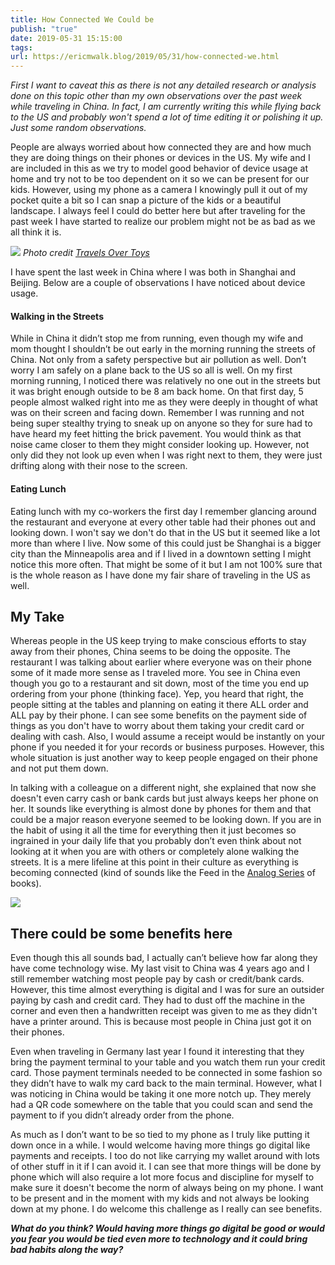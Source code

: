 ```yaml
---
title: How Connected We Could be
publish: "true"
date: 2019-05-31 15:15:00
tags: 
url: https://ericmwalk.blog/2019/05/31/how-connected-we.html
---
```


*First I want to caveat this as there is not any detailed research or analysis done on this topic other than my own observations over the past week while traveling in China. In fact, I am currently writing this while flying back to the US and probably won't spend a lot of time editing it or polishing it up. Just some random observations.*

People are always worried about how connected they are and how much they are doing things on their phones or devices in the US. My wife and I are included in this as we try to model good behavior of device usage at home and try not to be too dependent on it so we can be present for our kids. However, using my phone as a camera I knowingly pull it out of my pocket quite a bit so I can snap a picture of the kids or a beautiful landscape. I always feel I could do better here but after traveling for the past week I have started to realize our problem might not be as bad as we all think it is.

![](https://ericmwalk.blog/uploads/2021/3b6ff5c1e4.jpg)
*Photo credit [Travels Over Toys](https://travelsovertoys.com/)*

I have spent the last week in China where I was both in Shanghai and Beijing. Below are a couple of observations I have noticed about device usage.

#### Walking in the Streets
While in China it didn’t stop me from running, even though my wife and mom thought I shouldn’t be out early in the morning running the streets of China. Not only from a safety perspective but air pollution as well. Don’t worry I am safely on a plane back to the US so all is well. On my first morning running, I noticed there was relatively no one out in the streets but it was bright enough outside to be 8 am back home. On that first day, 5 people almost walked right into me as they were deeply in thought of what was on their screen and facing down. Remember I was running and not being super stealthy trying to sneak up on anyone so they for sure had to have heard my feet hitting the brick pavement. You would think as that noise came closer to them they might consider looking up. However, not only did they not look up even when I was right next to them, they were just drifting along with their nose to the screen.

#### Eating Lunch
Eating lunch with my co-workers the first day I remember glancing around the restaurant and everyone at every other table had their phones out and looking down. I won't say we don't do that in the US but it seemed like a lot more than where I live. Now some of this could just be Shanghai is a bigger city than the Minneapolis area and if I lived in a downtown setting I might notice this more often. That might be some of it but I am not 100% sure that is the whole reason as I have done my fair share of traveling in the US as well.

## My Take
Whereas people in the US keep trying to make conscious efforts to stay away from their phones, China seems to be doing the opposite. The restaurant I was talking about earlier where everyone was on their phone some of it made more sense as I traveled more. You see in China even though you go to a restaurant and sit down, most of the time you end up ordering from your phone (thinking face). Yep, you heard that right, the people sitting at the tables and planning on eating it there ALL order and ALL pay by their phone. I can see some benefits on the payment side of things as you don't have to worry about them taking your credit card or dealing with cash. Also, I would assume a receipt would be instantly on your phone if you needed it for your records or business purposes. However, this whole situation is just another way to keep people engaged on their phone and not put them down.

In talking with a colleague on a different night, she explained that now she doesn't even carry cash or bank cards but just always keeps her phone on her. It sounds like everything is almost done by phones for them and that could be a major reason everyone seemed to be looking down. If you are in the habit of using it all the time for everything then it just becomes so ingrained in your daily life that you probably don’t even think about not looking at it when you are with others or completely alone walking the streets. It is a mere lifeline at this point in their culture as everything is becoming connected (kind of sounds like the Feed in the [Analog Series](https://ericmwalk.blog/2019/05/14/breach-by-eliot.html) of books).


![](https://ericmwalk.blog/uploads/2021/cb4a93c5bb.jpg)

## There could be some benefits here
Even though this all sounds bad, I actually can’t believe how far along they have come technology wise. My last visit to China was 4 years ago and I still remember watching most people pay by cash or credit/bank cards. However, this time almost everything is digital and I was for sure an outsider paying by cash and credit card. They had to dust off the machine in the corner and even then a handwritten receipt was given to me as they didn't have a printer around. This is because most people in China just got it on their phones.

Even when traveling in Germany last year I found it interesting that they bring the payment terminal to your table and you watch them run your credit card. Those payment terminals needed to be connected in some fashion so they didn’t have to walk my card back to the main terminal. However, what I was noticing in China would be taking it one more notch up. They merely had a QR code somewhere on the table that you could scan and send the payment to if you didn’t already order from the phone.

As much as I don’t want to be so tied to my phone as I truly like putting it down once in a while. I would welcome having more things go digital like payments and receipts. I too do not like carrying my wallet around with lots of other stuff in it if I can avoid it. I can see that more things will be done by phone which will also require a lot more focus and discipline for myself to make sure it doesn't become the norm of always being on my phone. I want to be present and in the moment with my kids and not always be looking down at my phone. I do welcome this challenge as I really can see benefits.

***What do you think? Would having more things go digital be good or would you fear you would be tied even more to technology and it could bring bad habits along the way?***